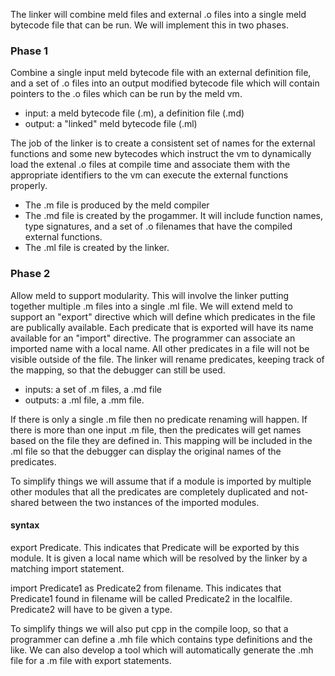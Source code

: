 The linker will combine meld files and external .o files into a single
meld bytecode file that can be run.  We will implement this in two phases.

### Phase 1

Combine a single input meld bytecode file with an external
definition file, and a set of .o files into an output modified
bytecode file which will contain pointers to the .o files which can be
run by the meld vm.

+ input: a meld bytecode file (.m), a definition file (.md)
+ output: a "linked" meld bytecode file (.ml)

The job of the linker is to create a consistent set of names for the
external functions and some new bytecodes which instruct the vm to
dynamically load the extenal .o files at compile time and associate
them with the appropriate identifiers to the vm can execute the
external functions properly.

+ The .m file is produced by the meld compiler
+ The .md file is created by the progammer.  It will include function
names, type signatures, and a set of .o filenames that have the
compiled external functions.
+ The .ml file is created by the linker.

### Phase 2

Allow meld to support modularity.  This will involve the linker
putting together multiple .m files into a single .ml file.  We will
extend meld to support an "export" directive which will define which
predicates in the file are publically available.  Each predicate that
is exported will have its name available for an "import" directive.
The programmer can associate an imported name with a local name.  All
other predicates in a file will not be visible outside of the file.
The linker will rename predicates, keeping track of the mapping, so
that the debugger can still be used.

+ inputs: a set of .m files, a .md file
+ outputs: a .ml file, a .mm file.  

If there is only a single .m file then no predicate renaming will
happen.  If there is more than one input .m file, then the predicates
will get names based on the file they are defined in.  This mapping
will be included in the .ml file so that the debugger can display the
original names of the predicates.

To simplify things we will assume that if a module is imported by
multiple other modules that all the predicates are completely
duplicated and not-shared between the two instances of the imported
modules.

#### syntax

export Predicate.  This indicates that Predicate will be exported by
   this module.  It is given a local name which will be resolved by
   the linker by a matching import statement.

import Predicate1 as Predicate2 from filename.  This indicates that
       Predicate1 found in filename will be called Predicate2 in the
       localfile.  Predicate2 will have to be given a type.

To simplify things we will also put cpp in the compile loop, so that a
programmer can define a .mh file which contains type definitions and
the like. We can also develop a tool which will automatically generate
the .mh file for a .m file with export statements.




